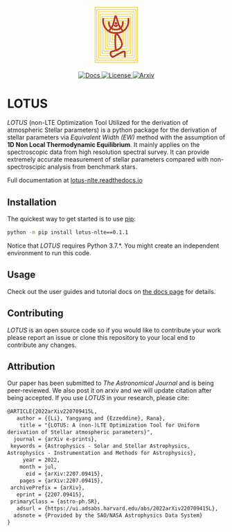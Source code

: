 <p align="center">
  <img width="20%" src="https://raw.githubusercontent.com/Li-Yangyang/LOTUS/main/doc/_static/logo.png">
  <br><br>
  <a href="http://lotus-nlte.readthedocs.io">
    <img src="https://readthedocs.org/projects/lotus_nlte/badge/?version=latest" alt="Docs">
  </a>
  <a href="https://github.com/Li-Yangyang/LOTUS/blob/main/LICENSE">
    <img src="https://img.shields.io/badge/License-MIT-yellow.svg" alt="License">
  </a>
  <a href="https://arxiv.org/abs/2207.09415">
    <img src="https://img.shields.io/badge/Arxiv-2207.09415-orange.svg" alt="Arxiv">
  </a>
</p>

# LOTUS
_LOTUS_ (non-LTE Optimization Tool Utilized for the derivation of atmospheric
Stellar parameters) is a python package for the derivation of stellar parameters via _Equivalent Width (EW)_ method with the assumption of
**1D Non Local Thermodynamic Equilibrium**. It mainly applies on the spectroscopic
data from high resolution spectral survey. It can provide extremely accurate
measurement of stellar parameters compared with non-spectroscipic analysis from
benchmark stars.

Full documentation at [lotus-nlte.readthedocs.io](https://lotus-nlte.readthedocs.io)

## Installation

The quickest way to get started is to use [pip](https://pip.pypa.io):

```bash
python -m pip install lotus-nlte==0.1.1
```
Notice that _LOTUS_ requires Python 3.7.*. You might create an independent environment to run this code.

## Usage

Check out the user guides and tutorial docs on [the docs
page](https://lotus-nlte.readthedocs.io) for details.

## Contributing

_LOTUS_ is an open source code so if you would like to contribute your work please
report an issue or clone this repository to your local end to contribute any changes.

## Attribution

Our paper has been submitted to _The Astronomical Journal_ and is being peer-reviewed. We also post it on arxiv and we will update citation after being accepted. If you use _LOTUS_ in your research, please cite:


    @ARTICLE{2022arXiv220709415L,
       author = {{Li}, Yangyang and {Ezzeddine}, Rana},
        title = "{LOTUS: A (non-)LTE Optimization Tool for Uniform derivation of Stellar atmospheric parameters}",
      journal = {arXiv e-prints},
     keywords = {Astrophysics - Solar and Stellar Astrophysics, Astrophysics - Instrumentation and Methods for Astrophysics},
         year = 2022,
        month = jul,
          eid = {arXiv:2207.09415},
        pages = {arXiv:2207.09415},
     archivePrefix = {arXiv},
       eprint = {2207.09415},
     primaryClass = {astro-ph.SR},
       adsurl = {https://ui.adsabs.harvard.edu/abs/2022arXiv220709415L},
      adsnote = {Provided by the SAO/NASA Astrophysics Data System}
    }


